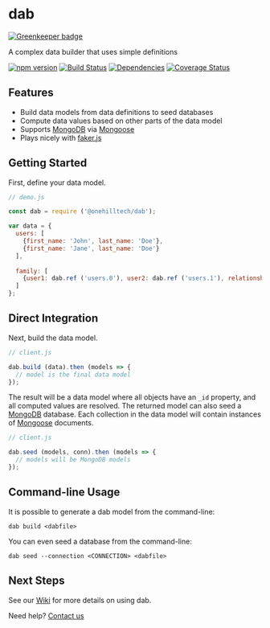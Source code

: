 dab
=====

[![Greenkeeper badge](https://badges.greenkeeper.io/onehilltech/dab.svg)](https://greenkeeper.io/)

A complex data builder that uses simple definitions

[![npm version](https://img.shields.io/npm/v/@onehilltech/dab.svg)](https://www.npmjs.com/package/@onehilltech/dab)
[![Build Status](https://travis-ci.org/onehilltech/dab.svg?branch=master)](https://travis-ci.org/onehilltech/dab)
[![Dependencies](https://david-dm.org/onehilltech/dab.svg)](https://david-dm.org/onehilltech/dab)
[![Coverage Status](https://coveralls.io/repos/github/onehilltech/dab/badge.svg?branch=master)](https://coveralls.io/github/onehilltech/dab?branch=master)

Features
--------

* Build data models from data definitions to seed databases
* Compute data values based on other parts of the data model
* Supports [MongoDB](https://www.mongodb.com/) via [Mongoose](http://mongoosejs.com/) 
* Plays nicely with [faker.js](https://github.com/Marak/faker.js)

Getting Started
----------------

First, define your data model.

```javascript
// demo.js

const dab = require ('@onehilltech/dab');

var data = {
  users: [
    {first_name: 'John', last_name: 'Doe'},
    {first_name: 'Jane', last_name: 'Doe'}
  ],
  
  family: [
    {user1: dab.ref ('users.0'), user2: dab.ref ('users.1'), relationship: 'spouse'}
  ]
};
```

Direct Integration
---------------------

Next, build the data model.

```javascript
// client.js

dab.build (data).then (models => {
  // model is the final data model  
});
```

The result will be a data model where all objects have an ```_id``` property, 
and all computed values are resolved. The returned model can also seed a 
[MongoDB](https://www.mongodb.com/) database. Each collection in the data model 
will contain instances of [Mongoose](http://mongoosejs.com/) documents.

```javascript
// client.js

dab.seed (models, conn).then (models => {
  // models will be MongoDB models
});
```

Command-line Usage
---------------------

It is possible to generate a dab model from the command-line:

    dab build <dabfile>
    
You can even seed a database from the command-line:

    dab seed --connection <CONNECTION> <dabfile>

Next Steps
-----------------
    
See our [Wiki](https://github.com/onehilltech/dab/wiki) for more details 
on using dab.

Need help? [Contact us](mailto:contact@onehilltech.com)
